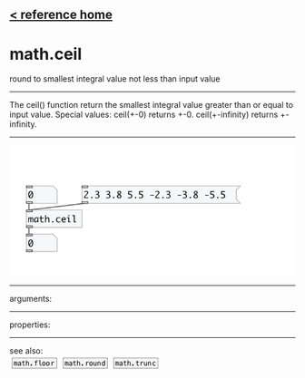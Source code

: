 [< reference home](index.html)
---

# math.ceil


round to smallest integral value not less than input value

---

The ceil() function return the smallest integral value greater than or equal to
            input value.
Special values:
ceil(+-0) returns +-0.
ceil(+-infinity) returns +-infinity.
<br>


---


![example](examples/math.ceil-example.jpg)

---
arguments:


---
properties:


---
see also:<br>
[![math.floor](img/object_math.floor.png)](math.floor.html)
[![math.round](img/object_math.round.png)](math.round.html)
[![math.trunc](img/object_math.trunc.png)](math.trunc.html)
